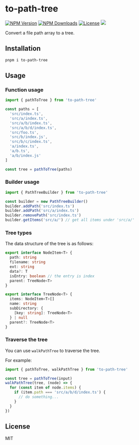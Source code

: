 # to-path-tree

<a href="https://www.npmjs.com/package/to-path-tree" target="_blank" rel="noopener noreferrer"><img src="https://badgen.net/npm/v/to-path-tree" alt="NPM Version" /></a>
<a href="https://www.npmjs.com/package/to-path-tree" target="_blank" rel="noopener noreferrer"><img src="https://badgen.net/npm/dt/to-path-tree" alt="NPM Downloads" /></a>
<a href="https://github.com/alexzhang1030/to-path-tree/blob/main/LICENSE" target="_blank" rel="noopener noreferrer"><img src="https://badgen.net/github/license/alexzhang1030/to-path-tree" alt="License" /></a>
<a href="https://codecov.io/gh/alexzhang1030/to-path-tree" ><img src="https://codecov.io/gh/alexzhang1030/to-path-tree/graph/badge.svg?token=NQ8S2Z38OB"/></a>

Convert a file path array to a tree.

## Installation

```bash
pnpm i to-path-tree
```

## Usage

### Function usage

```ts
import { pathToTree } from 'to-path-tree'

const paths = [
  'src/index.ts',
  'src/a/index.ts',
  'src/a/b/index.ts',
  'src/a/b/d/index.ts',
  'src/foo.ts',
  'src/b/index.js',
  'src/b/c/index.ts',
  'a/index.ts',
  'a/b.ts',
  'a/b/index.js'
]

const tree = pathToTree(paths)
```

### Builder usage

```ts
import { PathTreeBuilder } from 'to-path-tree'

const builder = new PathTreeBuilder()
builder.addPath('src/index.ts')
builder.addPath('src/a/index.ts')
builder.removePath('src/index.ts')
builder.getItems('src/a/') // get all items under 'src/a/'
```

### Tree types

The data structure of the tree is as follows:

```ts
export interface NodeItem<T> {
  path: string
  filename: string
  ext: string
  data?: T
  isEntry: boolean // the entry is index
  parent: TreeNode<T>
}

export interface TreeNode<T> {
  items: NodeItem<T>[]
  name: string
  subDirectory: {
    [key: string]: TreeNode<T>
  } | null
  parent?: TreeNode<T>
}
```

### Traverse the tree

You can use `walkPathTree` to traverse the tree.

For example:

```ts
import { pathToTree, walkPathTree } from 'to-path-tree'

const tree = pathToTree(input)
walkPathTree(tree, (node) => {
  for (const item of node.items) {
    if (item.path === 'src/a/b/d/index.ts') {
      // do something...
    }
  }
})
```

## License

MIT
